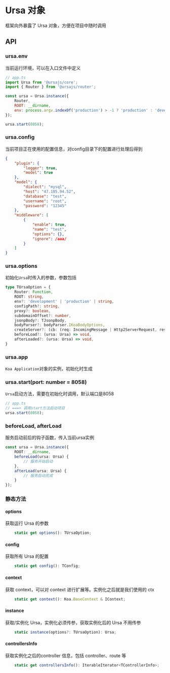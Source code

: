 # Ursa 对象

框架向外暴露了 Ursa 对象，方便在项目中随时调用

## API

### ursa.env

当前运行环境，可以在入口文件中定义

```javascript
// app.ts
import Ursa from '@ursajs/core';
import { Router } from '@ursajs/router';

const ursa = Ursa.instance({
    Router,
    ROOT: __dirname,
    env: process.argv.indexOf('production') > -1 ? 'production' : 'development',
});

ursa.start(8058);
```

### ursa.config

当前项目正在使用的配置信息，对config目录下的配置进行处理后得到

```json
{
    "plugin": {
        "logger": true,
        "model": true
    },
    "model": {
        "dialect": "mysql",
        "host": "47.105.94.52",
        "database": "test",
        "username": "root",
        "password": "12345"
    },
    "middleware": [
        {
            "enable": true, 
            "name": "test", 
            "options": {}, 
            "ignore": /aaa/
        }
    ]
}

```

### ursa.options

初始化`Ursa`时传入的参数，参数包括

```typescript
type TUrsaOption = {
    Router: Function,
    ROOT: string,
    env?: 'development' | 'production' | string,
    configPath?: string,
    proxy?: boolean,
    subdomainOffset?: number,
    jsonpBody?: TJsonpBody,
    bodyParser?: bodyParser.IKoaBodyOptions,
    createServer?: (cb: (req: IncomingMessage | Http2ServerRequest, res: ServerResponse | Http2ServerResponse) => void) => Server,
    beforeLoad?: (ursa: Ursa) => void,
    afterLoaded?: (ursa: Ursa) => void,
}
```

### ursa.app

`Koa Application`对象的实例，初始化时生成

### ursa.start(port: number = 8058)

`Ursa`启动方法，需要在初始化时调用，默认端口是8058

```javascript
// app.ts
// ===> 调用start方法启动项目
ursa.start(8058);
```

### beforeLoad, afterLoad

服务启动前后的钩子函数，传入当前ursa实例

```ts
const ursa = Ursa.instance({
    ROOT: __dirname,
    beforeLoad(ursa: Ursa) {
        // 服务开始启动
    },
    afterLoad(ursa: Ursa) {
        // 服务启动完成
    }
});
```

### 静态方法

#### options
获取运行 Ursa 的参数
```js
    static get options(): TUrsaOption;
```

#### config
获取所有 Ursa 的配置
```js
    static get config(): TConfig;
```

#### context
获取 context，可以对 context 进行扩展等。实例化之后就是我们使用的 ctx
```js
    static get context(): Koa.BaseContext & IContext;
```

#### instance
获取/实例化 Ursa，实例化必须传参，获取实例化后的 Ursa 不用传参
```js
    static instance(options?: TUrsaOption): Ursa;
```

#### controllersInfo
获取实例化之后的controller 信息，包括 controller、route 等
```js
    static get controllersInfo(): IterableIterator<TControllerInfo>;
```
